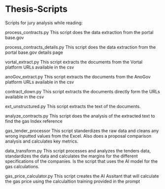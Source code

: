 # Thesis-Scripts
Scripts for jury analysis while reading:

process_contracts.py
This script does the data extraction from the portal base.gov

process_contracts_details.py
This script does the data extraction from the portal base.gov details page
 
vortal_extract.py
This script extracts the documents from the Vortal platform URLs available in the csv 

anoGov_extract.py
This script extracts the documents from the AnoGov platform URLs available in the csv 

contract_down.py
This script extracts the documents directly form the URLs available in the csv 

ext_unstructured.py
This script extracts the text of the documents.

analyze_contracts.py
This script does the analysis of the extracted text to find the gas Index reference

gas_tender_processor
This script standerdizes the raw data and cleans any wrong inputted values from the Excel. Also does a proposal comparison analysis and calculates key metrics.

data_transform.py
This script processes and analyzes the tenders data, standardizes the data and calculates the margins for the different specifications of the companies. Is the script that uses the AI model for the gas calculations.

gas_price_calculator.py
This script creates the AI Assitant that will calculate the gas price using the calculaltion training provided in the prompt
